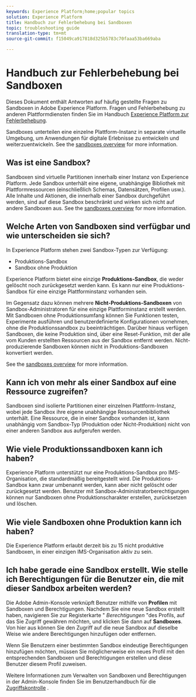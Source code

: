 ```yaml
---
keywords: Experience Platform;home;popular topics
solution: Experience Platform
title: Handbuch zur Fehlerbehebung bei Sandboxen
topic: troubleshooting guide
translation-type: tm+mt
source-git-commit: f15049ca917818d325b5783c70faaa53ba669aba

---
```



# Handbuch zur Fehlerbehebung bei Sandboxen

Dieses Dokument enthält Antworten auf häufig gestellte Fragen zu Sandboxen in Adobe Experience Platform. Fragen und Fehlerbehebung zu anderen Plattformdiensten finden Sie im Handbuch [Experience Platform zur Fehlerbehebung](../landing/troubleshooting.md).

Sandboxes unterteilen eine einzelne Plattform-Instanz in separate virtuelle Umgebung, um Anwendungen für digitale Erlebnisse zu entwickeln und weiterzuentwickeln. See the [sandboxes overview](home.md) for more information.

## Was ist eine Sandbox?

Sandboxen sind virtuelle Partitionen innerhalb einer Instanz von Experience Platform. Jede Sandbox unterhält eine eigene, unabhängige Bibliothek mit Plattformressourcen (einschließlich Schemas, Datensätzen, Profilen usw.). Alle Inhalte und Aktionen, die innerhalb einer Sandbox durchgeführt werden, sind auf diese Sandbox beschränkt und wirken sich nicht auf andere Sandboxen aus. See the [sandboxes overview](home.md) for more information.

## Welche Arten von Sandboxen sind verfügbar und wie unterscheiden sie sich?

In Experience Platform stehen zwei Sandbox-Typen zur Verfügung:

* Produktions-Sandbox
* Sandbox ohne Produktion

Experience Platform bietet eine einzige **Produktions-Sandbox**, die weder gelöscht noch zurückgesetzt werden kann. Es kann nur eine Produktions-Sandbox für eine einzige Plattforminstanz vorhanden sein.

Im Gegensatz dazu können mehrere **Nicht-Produktions-Sandboxen** von Sandbox-Administratoren für eine einzige Plattforminstanz erstellt werden. Mit Sandboxen ohne Produktionsumfang können Sie Funktionen testen, Experimente ausführen und benutzerdefinierte Konfigurationen vornehmen, ohne die Produktionssandbox zu beeinträchtigen. Darüber hinaus verfügen Sandboxen, die keine Produktion sind, über eine Reset-Funktion, mit der alle vom Kunden erstellten Ressourcen aus der Sandbox entfernt werden. Nicht-produzierende Sandboxen können nicht in Produktions-Sandboxen konvertiert werden.

See the [sandboxes overview](./home.md) for more information.

## Kann ich von mehr als einer Sandbox auf eine Ressource zugreifen?

Sandboxen sind isolierte Partitionen einer einzelnen Plattform-Instanz, wobei jede Sandbox ihre eigene unabhängige Ressourcenbibliothek unterhält. Eine Ressource, die in einer Sandbox vorhanden ist, kann unabhängig vom Sandbox-Typ (Produktion oder Nicht-Produktion) nicht von einer anderen Sandbox aus aufgerufen werden.

## Wie viele Produktionssandboxen kann ich haben?

Experience Platform unterstützt nur eine Produktions-Sandbox pro IMS-Organisation, die standardmäßig bereitgestellt wird. Die Produktions-Sandbox kann zwar umbenannt werden, kann aber nicht gelöscht oder zurückgesetzt werden. Benutzer mit Sandbox-Administratorberechtigungen können nur Sandboxen ohne Produktionscharakter erstellen, zurücksetzen und löschen.

## Wie viele Sandboxen ohne Produktion kann ich haben?

Die Experience Platform erlaubt derzeit bis zu 15 nicht produktive Sandboxen, in einer einzigen IMS-Organisation aktiv zu sein.

## Ich habe gerade eine Sandbox erstellt. Wie stelle ich Berechtigungen für die Benutzer ein, die mit dieser Sandbox arbeiten werden?

Die Adobe Admin-Konsole verknüpft Benutzer mithilfe von **Profilen** mit Sandboxen und Berechtigungen. Nachdem Sie eine neue Sandbox erstellt haben, navigieren Sie zur Registerkarte &quot; _Berechtigungen_ &quot;des Profils, auf das Sie Zugriff gewähren möchten, und klicken Sie dann auf **Sandboxes**. Von hier aus können Sie den Zugriff auf die neue Sandbox auf dieselbe Weise wie andere Berechtigungen hinzufügen oder entfernen.

Wenn Sie Benutzern einer bestimmten Sandbox eindeutige Berechtigungen hinzufügen möchten, müssen Sie möglicherweise ein neues Profil mit den entsprechenden Sandboxen und Berechtigungen erstellen und diese Benutzer diesem Profil zuweisen.

Weitere Informationen zum Verwalten von Sandboxen und Berechtigungen in der Admin-Konsole finden Sie im Benutzerhandbuch für die [Zugriffskontrolle](../access-control/ui/overview.md) .